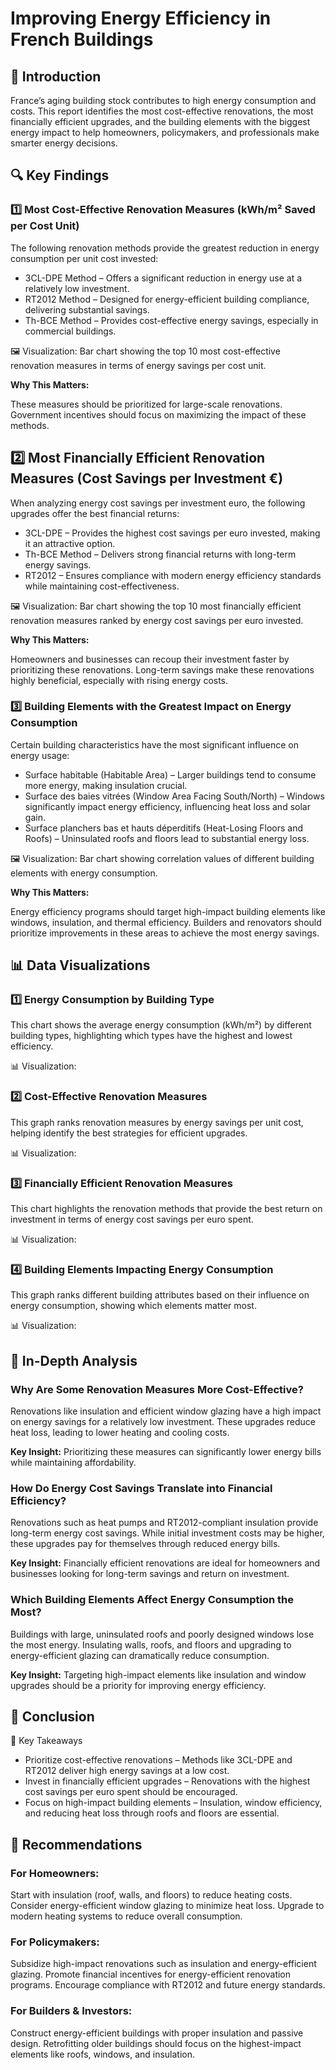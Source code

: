 # Improving Energy Efficiency in French Buildings

## 📢 Introduction

France’s aging building stock contributes to high energy consumption and costs. This report identifies the most cost-effective renovations, the most financially efficient upgrades, and the building elements with the biggest energy impact to help homeowners, policymakers, and professionals make smarter energy decisions.

## 🔍 Key Findings

### 1️⃣ Most Cost-Effective Renovation Measures (kWh/m² Saved per Cost Unit)
The following renovation methods provide the greatest reduction in energy consumption per unit cost invested:

- 3CL-DPE Method – Offers a significant reduction in energy use at a relatively low investment.
- RT2012 Method – Designed for energy-efficient building compliance, delivering substantial savings.
- Th-BCE Method – Provides cost-effective energy savings, especially in commercial buildings.

🖼️ Visualization: Bar chart showing the top 10 most cost-effective renovation measures in terms of energy savings per cost unit.

**Why This Matters:**

These measures should be prioritized for large-scale renovations.
Government incentives should focus on maximizing the impact of these methods.

## 2️⃣ Most Financially Efficient Renovation Measures (Cost Savings per Investment €)
When analyzing energy cost savings per investment euro, the following upgrades offer the best financial returns:

- 3CL-DPE – Provides the highest cost savings per euro invested, making it an attractive option.
- Th-BCE Method – Delivers strong financial returns with long-term energy savings.
- RT2012 – Ensures compliance with modern energy efficiency standards while maintaining cost-effectiveness.

🖼️ Visualization: Bar chart showing the top 10 most financially efficient renovation measures ranked by energy cost savings per euro invested.

**Why This Matters:**

Homeowners and businesses can recoup their investment faster by prioritizing these renovations.
Long-term savings make these renovations highly beneficial, especially with rising energy costs.

### 3️⃣ Building Elements with the Greatest Impact on Energy Consumption
Certain building characteristics have the most significant influence on energy usage:

- Surface habitable (Habitable Area) – Larger buildings tend to consume more energy, making insulation crucial.
- Surface des baies vitrées (Window Area Facing South/North) – Windows significantly impact energy efficiency, influencing heat loss and solar gain.
- Surface planchers bas et hauts déperditifs (Heat-Losing Floors and Roofs) – Uninsulated roofs and floors lead to substantial energy loss.

🖼️ Visualization: Bar chart showing correlation values of different building elements with energy consumption.

**Why This Matters:**

Energy efficiency programs should target high-impact building elements like windows, insulation, and thermal efficiency.
Builders and renovators should prioritize improvements in these areas to achieve the most energy savings.

## 📊 Data Visualizations
### 1️⃣ Energy Consumption by Building Type
This chart shows the average energy consumption (kWh/m²) by different building types, highlighting which types have the highest and lowest efficiency.

📊 Visualization:


### 2️⃣ Cost-Effective Renovation Measures
This graph ranks renovation measures by energy savings per unit cost, helping identify the best strategies for efficient upgrades.

📊 Visualization:


### 3️⃣ Financially Efficient Renovation Measures
This chart highlights the renovation methods that provide the best return on investment in terms of energy cost savings per euro spent.

📊 Visualization:


### 4️⃣ Building Elements Impacting Energy Consumption
This graph ranks different building attributes based on their influence on energy consumption, showing which elements matter most.

📊 Visualization:

## 🧐 In-Depth Analysis
### Why Are Some Renovation Measures More Cost-Effective?
Renovations like insulation and efficient window glazing have a high impact on energy savings for a relatively low investment. These upgrades reduce heat loss, leading to lower heating and cooling costs.

**Key Insight:** Prioritizing these measures can significantly lower energy bills while maintaining affordability.

### How Do Energy Cost Savings Translate into Financial Efficiency?
Renovations such as heat pumps and RT2012-compliant insulation provide long-term energy cost savings. While initial investment costs may be higher, these upgrades pay for themselves through reduced energy bills.

**Key Insight:** Financially efficient renovations are ideal for homeowners and businesses looking for long-term savings and return on investment.

### Which Building Elements Affect Energy Consumption the Most?
Buildings with large, uninsulated roofs and poorly designed windows lose the most energy. Insulating walls, roofs, and floors and upgrading to energy-efficient glazing can dramatically reduce consumption.

**Key Insight:** Targeting high-impact elements like insulation and window upgrades should be a priority for improving energy efficiency.

## 🏁 Conclusion
🔑 Key Takeaways
- Prioritize cost-effective renovations – Methods like 3CL-DPE and RT2012 deliver high energy savings at a low cost.
- Invest in financially efficient upgrades – Renovations with the highest cost savings per euro spent should be encouraged.
- Focus on high-impact building elements – Insulation, window efficiency, and reducing heat loss through roofs and floors are essential.

## 📌 Recommendations
### For Homeowners:
Start with insulation (roof, walls, and floors) to reduce heating costs.
Consider energy-efficient window glazing to minimize heat loss.
Upgrade to modern heating systems to reduce overall consumption.

### For Policymakers:
Subsidize high-impact renovations such as insulation and energy-efficient glazing.
Promote financial incentives for energy-efficient renovation programs.
Encourage compliance with RT2012 and future energy standards.

### For Builders & Investors:
Construct energy-efficient buildings with proper insulation and passive design.
Retrofitting older buildings should focus on the highest-impact elements like roofs, windows, and insulation.
